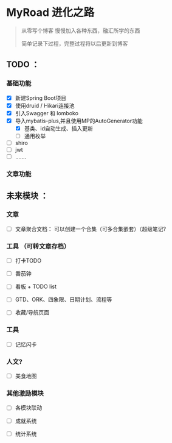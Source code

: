 # MyRoad 进化之路

>   从零写个博客  慢慢加入各种东西，融汇所学的东西
>
>   简单记录下过程，完整过程将以后更新到博客 


## TODO ：

### 基础功能
-   [x] 新建Spring Boot项目
-   [x] 使用druid / Hikari连接池
-   [x] 引入Swagger 和 lomboko
-   [x] 导入mybatis-plus,并且使用MP的AutoGenerator功能
    - [x] 基类、id自动生成、插入更新
    - [ ] 通用枚举

-   [ ] shiro
-   [ ] jwt
-   [ ] .......

### 文章功能





## 未来模块 ：

### 文章

- [ ] 文章聚合文档：
可以创建一个合集（可多合集嵌套）（超级笔记?

### 工具  （可转文章存档）

- [ ] 打卡TODO
- [ ] 番茄钟
- [ ] 看板 + TODO list  
- [ ] GTD、ORK、四象限、日期计划、流程等

- [ ] 收藏/导航页面

### 工具

- [ ] 记忆闪卡


### 人文?

- [ ] 美食地图

### 其他激励模块

- [ ] 各模块联动
- [ ] 成就系统
- [ ] 统计系统









